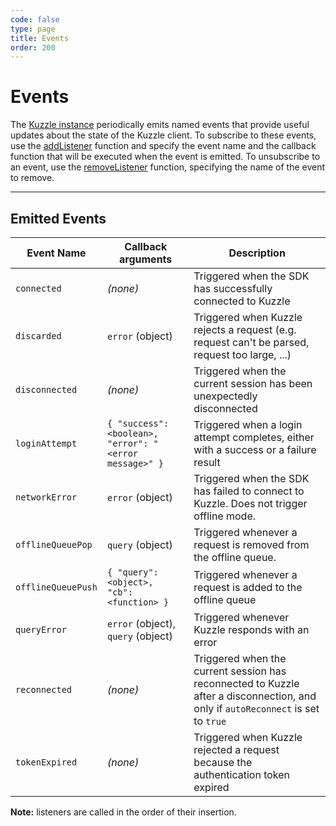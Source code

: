 ```yaml
---
code: false
type: page
title: Events
order: 200
---
```


# Events

The [Kuzzle instance](/sdk/java/2/core-classes/kuzzle) periodically emits named events that provide useful updates about the state of the Kuzzle client. To subscribe to these events, use the [addListener](/sdk/java/2/core-classes/kuzzle/add-listener) function and specify the event name and the callback function that will be executed when the event is emitted. To unsubscribe to an event, use the [removeListener](/sdk/java/2/core-classes/kuzzle/remove-listener) function, specifying the name of the event to remove.

---

## Emitted Events

| Event Name         | Callback arguments                                     | Description                                                                                                                      |
| ------------------ | ------------------------------------------------------ | -------------------------------------------------------------------------------------------------------------------------------- |
| `connected`        | _(none)_                                               | Triggered when the SDK has successfully connected to Kuzzle                                                                      |
| `discarded`        | `error` (object)                                       | Triggered when Kuzzle rejects a request (e.g. request can't be parsed, request too large, ...)                                   |
| `disconnected`     | _(none)_                                               | Triggered when the current session has been unexpectedly disconnected                                                            |
| `loginAttempt`     | `{ "success": <boolean>, "error": "<error message>" }` | Triggered when a login attempt completes, either with a success or a failure result                                              |
| `networkError`     | `error` (object)                                       | Triggered when the SDK has failed to connect to Kuzzle. Does not trigger offline mode.                                           |
| `offlineQueuePop`  | `query` (object)                                       | Triggered whenever a request is removed from the offline queue.                                                                  |
| `offlineQueuePush` | `{ "query": <object>, "cb": <function> }`              | Triggered whenever a request is added to the offline queue                                                                       |
| `queryError`       | `error` (object), `query` (object)                     | Triggered whenever Kuzzle responds with an error                                                                                 |
| `reconnected`      | _(none)_                                               | Triggered when the current session has reconnected to Kuzzle after a disconnection, and only if `autoReconnect` is set to `true` |
| `tokenExpired`     | _(none)_                                               | Triggered when Kuzzle rejected a request because the authentication token expired                                                |

**Note:** listeners are called in the order of their insertion.
